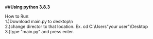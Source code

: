 ##**Using python 3.8.3**
<br>

How to Run:
<br>
1.)Download main.py to desktop\n
<br>
2.)change director to that location. Ex. cd C:\Users\"your user"\Desktop
<br>
3.)type "main.py" and press enter.
